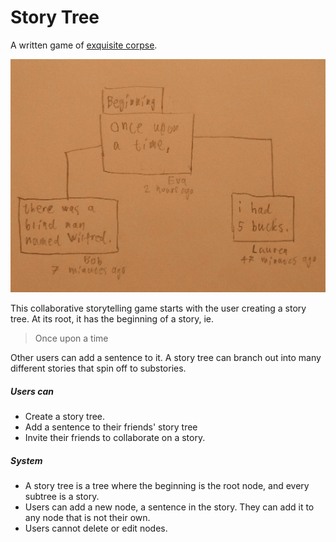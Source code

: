 # Story Tree
A written game of [exquisite corpse](https://en.wikipedia.org/wiki/Exquisite_corpse).

![storytree](.github/storytree.png "d")

This collaborative storytelling game starts
with the user creating a story tree.
At its root, it has the beginning of a story, ie.

> Once upon a time

Other users can add a sentence to it.
A story tree can branch out into many different stories
that spin off to substories.

##### Users can
- Create a story tree.
- Add a sentence to their friends' story tree
- Invite their friends to collaborate on a story.

##### System
- A story tree is a tree where the beginning is the root node,
  and every subtree is a story.
- Users can add a new node, a sentence in the story.
  They can add it to any node that is not their own.
- Users cannot delete or edit nodes.